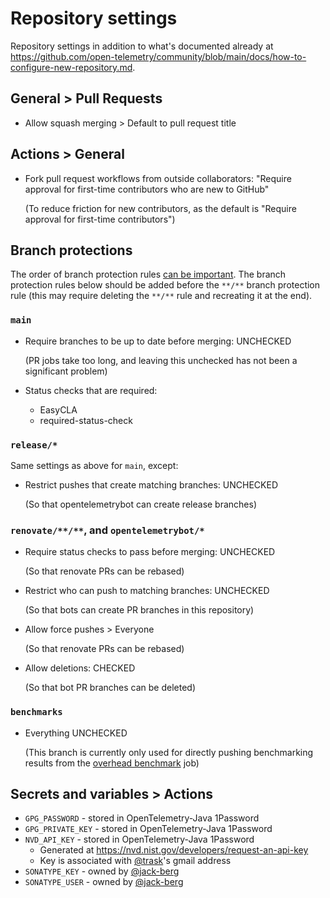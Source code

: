 # Repository settings

Repository settings in addition to what's documented already at
<https://github.com/open-telemetry/community/blob/main/docs/how-to-configure-new-repository.md>.

## General > Pull Requests

* Allow squash merging > Default to pull request title

## Actions > General

* Fork pull request workflows from outside collaborators:
  "Require approval for first-time contributors who are new to GitHub"

  (To reduce friction for new contributors,
  as the default is "Require approval for first-time contributors")

## Branch protections

The order of branch protection rules
[can be important](https://docs.github.com/en/repositories/configuring-branches-and-merges-in-your-repository/defining-the-mergeability-of-pull-requests/managing-a-branch-protection-rule#about-branch-protection-rules).
The branch protection rules below should be added before the `**/**` branch protection rule
(this may require deleting the `**/**` rule and recreating it at the end).

### `main`

* Require branches to be up to date before merging: UNCHECKED

  (PR jobs take too long, and leaving this unchecked has not been a significant problem)

* Status checks that are required:

  * EasyCLA
  * required-status-check

### `release/*`

Same settings as above for `main`, except:

* Restrict pushes that create matching branches: UNCHECKED

  (So that opentelemetrybot can create release branches)

### `renovate/**/**`, and `opentelemetrybot/*`

* Require status checks to pass before merging: UNCHECKED

  (So that renovate PRs can be rebased)

* Restrict who can push to matching branches: UNCHECKED

  (So that bots can create PR branches in this repository)

* Allow force pushes > Everyone

  (So that renovate PRs can be rebased)

* Allow deletions: CHECKED

  (So that bot PR branches can be deleted)

### `benchmarks`

- Everything UNCHECKED

  (This branch is currently only used for directly pushing benchmarking results from the
  [overhead benchmark](https://github.com/open-telemetry/opentelemetry-java/actions/workflows/benchmark.yml)
  job)

## Secrets and variables > Actions

* `GPG_PASSWORD` - stored in OpenTelemetry-Java 1Password
* `GPG_PRIVATE_KEY` - stored in OpenTelemetry-Java 1Password
* `NVD_API_KEY` - stored in OpenTelemetry-Java 1Password
  * Generated at https://nvd.nist.gov/developers/request-an-api-key
  * Key is associated with [@trask](https://github.com/trask)'s gmail address
* `SONATYPE_KEY` - owned by [@jack-berg](https://github.com/jack-berg)
* `SONATYPE_USER` - owned by [@jack-berg](https://github.com/jack-berg)

